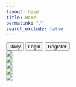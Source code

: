 ```yaml
---
layout: base
title: Home
permalink: "/"
search_exclude: false
---
```

<style>
   
</style>

<html lang="en">
<div id="selectedAscii"></div>
  <a href="https://jplip.github.io/frontTri2/tracking/"><button class="btn">Daily</button></a>
  <a href="https://jplip.github.io/frontTri2/login/"><button class="btn">Login</button></a>
    <a href="https://jplip.github.io/frontTri2/Register/"><button class="btn">Register</button></a>
    <div class="top-container">
        <div class="element">
            <a href="https://jplip.github.io/frontTri2/exercise/">
        <img src="images/ExerciseHome.png">
            </a>
        </div>
        <div class="element">
            <a href="https://jplip.github.io/frontTri2/sleep/">
        <img src="images/SleepHome.png">
            </a>
        </div>
    </div>
    <div class="bottom-container">
        <div class="element">
            <a href="https://jplip.github.io/frontTri2/stress/">
        <img src="images/LessBlurryStress.png">
            </a>
        </div>
        <div class="element">
            <a href="https://jplip.github.io/frontTri2/food/">
        <img src="images/FoodHome.png">
            </a>
        </div>
        <div class="element">
            <a href="https://jplip.github.io/frontTri2/water/">
        <img src="images/WaterHome.png">
            </a>
        </div>
    </div>

<script>
// exercise-profiles.js

// Function to retrieve the selected profile from local storage
// exercise-profiles.js

// Function to retrieve the selected profile from local storage
function getSelectedProfile() {
    var storedProfile = localStorage.getItem('selectedProfile');
    console.log(storedProfile);
    return localStorage.getItem('selectedProfile');
}

// Function to set a default profile in local storage
function setDefaultProfile() {
     var selectedProfile = localStorage.getItem('selectedProfile');
}

// ASCII art functions (unchanged)
function getProfileAscii(profile) {
            switch (profile) {
                case "profile1":
                    return `
                    ________
                    |      |
                    |      O
                    |     /|\\
                    |     / \\
                    |_________
                    `;
                case "profile2":
                    return `
                    \\    O
                     \\   |\\
                      \\  / \\
                       \\/___\\
                    `;
                case "profile3":
                    return `
                    __
                    ( o>
                    /)__)
                    - \\ \\
                       / /
                    `;
                case "profile4":
                    return `
                    +----+
                    |o o |
                    | \\  |
                    |  | |  
                    +-----+
                    `;
                case "profile5":
                    return `
                    \\_o< 
                    | \\ 
                    <_/ 
                    `;
                default:
                    return ""; // Set a default ASCII art or leave it empty
            }
        }


function displaySelectedProfile() {
    // Set a default profile if none is selected
    setDefaultProfile();

    // Get the selected profile value
    var selectedProfile = getSelectedProfile();

    // Show the selected profile's ASCII art in the upper right corner
    var selectedAscii = document.getElementById("selectedAscii");
    selectedAscii.textContent = getProfileAscii(selectedProfile);
}

// Initial display when the page loads
document.addEventListener('DOMContentLoaded', function () {
        displaySelectedProfile();
    });




</script>



</html>

